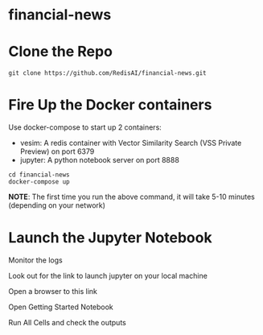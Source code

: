# financial-news

# Clone the Repo 
```
git clone https://github.com/RedisAI/financial-news.git
```
# Fire Up the Docker containers
Use docker-compose to start up 2 containers:
* vesim: A redis container with Vector Similarity Search (VSS Private Preview) on port 6379
* jupyter: A python notebook server on port 8888
    
```
cd financial-news
docker-compose up
```
**NOTE**: The first time you run the above command, it will take 5-10 minutes (depending on your network)

# Launch the Jupyter Notebook
Monitor the logs 

Look out for the link to launch jupyter on your local machine

Open a browser to this link

Open Getting Started Notebook 

Run All Cells and check the outputs


